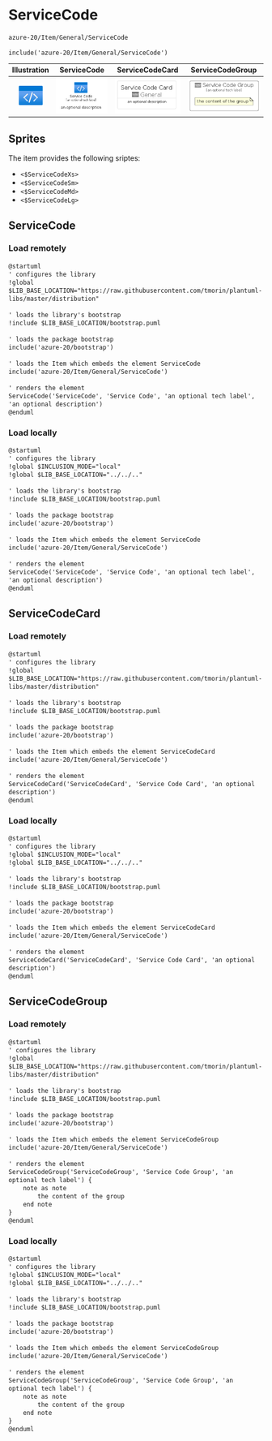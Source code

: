 # ServiceCode


```text
azure-20/Item/General/ServiceCode
```

```text
include('azure-20/Item/General/ServiceCode')
```



| Illustration | ServiceCode | ServiceCodeCard | ServiceCodeGroup |
| :---: | :---: | :---: | :---: |
| ![illustration for Illustration](../../../azure-20/Item/General/ServiceCode.png) | ![illustration for ServiceCode](../../../azure-20/Item/General/ServiceCode.Local.png) | ![illustration for ServiceCodeCard](../../../azure-20/Item/General/ServiceCodeCard.Local.png) | ![illustration for ServiceCodeGroup](../../../azure-20/Item/General/ServiceCodeGroup.Local.png) |



## Sprites
The item provides the following sriptes:

- `<$ServiceCodeXs>`
- `<$ServiceCodeSm>`
- `<$ServiceCodeMd>`
- `<$ServiceCodeLg>`





## ServiceCode

### Load remotely
```plantuml
@startuml
' configures the library
!global $LIB_BASE_LOCATION="https://raw.githubusercontent.com/tmorin/plantuml-libs/master/distribution"

' loads the library's bootstrap
!include $LIB_BASE_LOCATION/bootstrap.puml

' loads the package bootstrap
include('azure-20/bootstrap')

' loads the Item which embeds the element ServiceCode
include('azure-20/Item/General/ServiceCode')

' renders the element
ServiceCode('ServiceCode', 'Service Code', 'an optional tech label', 'an optional description')
@enduml
```

### Load locally
```plantuml
@startuml
' configures the library
!global $INCLUSION_MODE="local"
!global $LIB_BASE_LOCATION="../../.."

' loads the library's bootstrap
!include $LIB_BASE_LOCATION/bootstrap.puml

' loads the package bootstrap
include('azure-20/bootstrap')

' loads the Item which embeds the element ServiceCode
include('azure-20/Item/General/ServiceCode')

' renders the element
ServiceCode('ServiceCode', 'Service Code', 'an optional tech label', 'an optional description')
@enduml
```

## ServiceCodeCard

### Load remotely
```plantuml
@startuml
' configures the library
!global $LIB_BASE_LOCATION="https://raw.githubusercontent.com/tmorin/plantuml-libs/master/distribution"

' loads the library's bootstrap
!include $LIB_BASE_LOCATION/bootstrap.puml

' loads the package bootstrap
include('azure-20/bootstrap')

' loads the Item which embeds the element ServiceCodeCard
include('azure-20/Item/General/ServiceCode')

' renders the element
ServiceCodeCard('ServiceCodeCard', 'Service Code Card', 'an optional description')
@enduml
```

### Load locally
```plantuml
@startuml
' configures the library
!global $INCLUSION_MODE="local"
!global $LIB_BASE_LOCATION="../../.."

' loads the library's bootstrap
!include $LIB_BASE_LOCATION/bootstrap.puml

' loads the package bootstrap
include('azure-20/bootstrap')

' loads the Item which embeds the element ServiceCodeCard
include('azure-20/Item/General/ServiceCode')

' renders the element
ServiceCodeCard('ServiceCodeCard', 'Service Code Card', 'an optional description')
@enduml
```

## ServiceCodeGroup

### Load remotely
```plantuml
@startuml
' configures the library
!global $LIB_BASE_LOCATION="https://raw.githubusercontent.com/tmorin/plantuml-libs/master/distribution"

' loads the library's bootstrap
!include $LIB_BASE_LOCATION/bootstrap.puml

' loads the package bootstrap
include('azure-20/bootstrap')

' loads the Item which embeds the element ServiceCodeGroup
include('azure-20/Item/General/ServiceCode')

' renders the element
ServiceCodeGroup('ServiceCodeGroup', 'Service Code Group', 'an optional tech label') {
    note as note
        the content of the group
    end note
}
@enduml
```

### Load locally
```plantuml
@startuml
' configures the library
!global $INCLUSION_MODE="local"
!global $LIB_BASE_LOCATION="../../.."

' loads the library's bootstrap
!include $LIB_BASE_LOCATION/bootstrap.puml

' loads the package bootstrap
include('azure-20/bootstrap')

' loads the Item which embeds the element ServiceCodeGroup
include('azure-20/Item/General/ServiceCode')

' renders the element
ServiceCodeGroup('ServiceCodeGroup', 'Service Code Group', 'an optional tech label') {
    note as note
        the content of the group
    end note
}
@enduml
```


